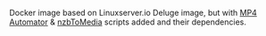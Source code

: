 Docker image based on Linuxserver.io Deluge image, but with [MP4 Automator](https://github.com/mdhiggins/sickbeard_mp4_automator) & [nzbToMedia](https://github.com/clinton-hall/nzbToMedia) scripts added and their dependencies.
